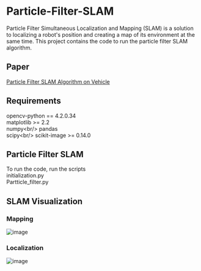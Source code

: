 # Particle-Filter-SLAM
Particle Filter Simultaneous Localization and Mapping (SLAM) is a solution to localizing a robot's position and creating a map of its environment at the same time. This project contains the code to run the particle filter SLAM algorithm.

## Paper
[Particle Filter SLAM Algorithm on Vehicle](https://github.com/stevengnow/Particle-Filter-SLAM/files/6078512/ECE276A_Project_2.pdf)
## Requirements
opencv-python == 4.2.0.34<br/>
matplotlib >= 2.2<br/>
numpy\<br/>
pandas<br/>
scipy\<br/>
scikit-image >= 0.14.0<br/>

## Particle Filter SLAM
To run the code, run the scripts<br/>
initialization.py<br/>
Partticle_filter.py<br/>

## SLAM Visualization
### Mapping
![image](https://user-images.githubusercontent.com/56326908/109858625-e4825600-7c10-11eb-95d6-40a031abd839.png)<br/>
### Localization
![image](https://user-images.githubusercontent.com/56326908/109858708-04197e80-7c11-11eb-9a0e-313dd0669121.png)



